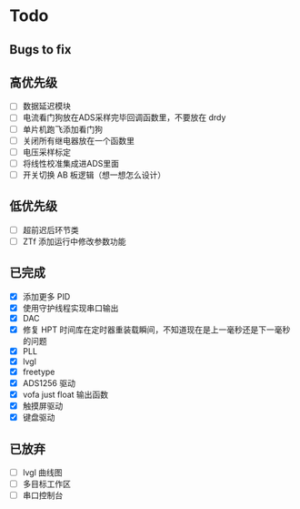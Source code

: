 # Todo

## Bugs to fix

## 高优先级

- [ ] 数据延迟模块
- [ ] 电流看门狗放在ADS采样完毕回调函数里，不要放在 drdy
- [ ] 单片机跑飞添加看门狗
- [ ] 关闭所有继电器放在一个函数里
- [ ] 电压采样标定
- [ ] 将线性校准集成进ADS里面
- [ ] 开关切换 AB 板逻辑（想一想怎么设计）

## 低优先级

- [ ] 超前迟后环节类
- [ ] ZTf 添加运行中修改参数功能

## 已完成

- [X] 添加更多 PID
- [X] 使用守护线程实现串口输出
- [X] DAC
- [X] 修复 HPT 时间库在定时器重装载瞬间，不知道现在是上一毫秒还是下一毫秒的问题
- [X] PLL
- [X] lvgl
- [X] freetype
- [X] ADS1256 驱动
- [X] vofa just float 输出函数
- [X] 触摸屏驱动
- [X] 键盘驱动

## 已放弃

- [ ] lvgl 曲线图
- [ ] 多目标工作区
- [ ] 串口控制台
